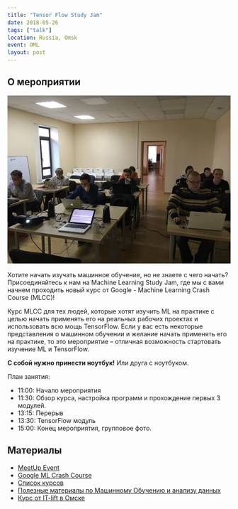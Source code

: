 ```yaml
---
title: "Tensor Flow Study Jam"
date: 2018-05-26
tags: ["talk"]
location: Russia, Omsk
event: OML
layout: post
---
```


## О мероприятии

![](/assets/2018-05-26-tensorflow-study-jam/image.jpeg)

Хотите начать изучать машинное обучение, но не знаете с чего начать? Присоединяйтесь к нам на Machine Learning Study Jam, где мы с вами начнем проходить новый курс от Google - Machine Learning Crash Course (MLCC)!

Курс MLCC для тех людей, которые хотят изучить ML на практике с целью начать применять его на реальных рабочих проектах и использовать всю мощь TensorFlow.
Если у вас есть некоторые представления о машинном обучении и желание начать применять его на практике, то это мероприятие – отличная возможность стартовать изучение ML и TensorFlow.

**С собой нужно принести ноутбук!** Или друга с ноутбуком.

План занятия:

- 11:00: Начало мероприятия
- 11:30: Обзор курса, настройка программ и прохождение первых 3 модулей.
- 13:15: Перерыв
- 13:30: TensorFlow модуль
- 15:00: Конец мероприятия, групповое фото.

## Материалы

- [MeetUp Event](https://www.meetup.com/GDG-Omsk/events/250683108/)
- [Google ML Crash Course](https://developers.google.com/machine-learning/crash-course/ml-intro)
- [Список курсов](https://mlomsk.github.io/blog/2017/12/21/courses)
- [Полезные материалы по Машинному Обучению и анализу данных](https://senior-sigan.ml/2017/01/19/machine-learning-sources/)
- [Курс от IT-lift в Омске](http://courses.itlft.ru/data-science)
